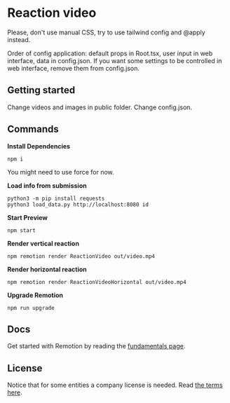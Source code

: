 # Reaction video

Please, don't use manual CSS, try to use tailwind config and @apply instead.

Order of config application: default props in Root.tsx, user input in web interface, data in config.json. If you want some settings to be controlled in web interface, remove them from config.json.   

## Getting started 
Change videos and images in public folder. Change config.json.

## Commands

**Install Dependencies**

```console
npm i 
```

You might need to use force for now.

**Load info from submission**

```console 
python3 -m pip install requests
python3 load_data.py http://localhost:8080 id
```

**Start Preview**

```console
npm start
```

**Render vertical reaction**

```console
npm remotion render ReactionVideo out/video.mp4
```

**Render horizontal reaction**

```console
npm remotion render ReactionVideoHorizontal out/video.mp4
```

**Upgrade Remotion**

```console
npm run upgrade
```

## Docs

Get started with Remotion by reading the [fundamentals page](https://www.remotion.dev/docs/the-fundamentals).

## License

Notice that for some entities a company license is needed. Read [the terms here](https://github.com/remotion-dev/remotion/blob/main/LICENSE.md).
